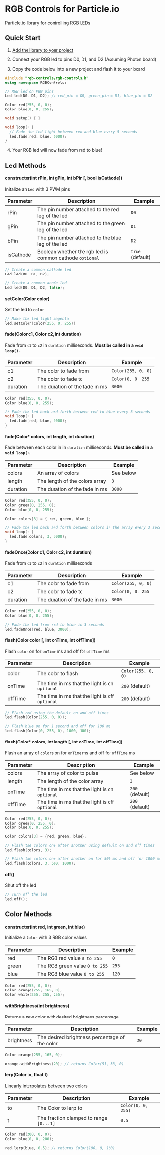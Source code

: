 # RGB Controls for Particle.io
Particle.io library for controlling RGB LEDs


## Quick Start

1. [Add the library to your project](https://docs.particle.io/photon/build/#flash-apps-with-particle-build-using-libraries)

2. Connect your RGB led to pins D0, D1, and D2 (Assuming Photon board)
3. Copy the code below into a new project and flash it to your board
  ```c++
  #include "rgb-controls/rgb-controls.h"
  using namespace RGBControls;

  // RGB led on PWN pins
  Led led(D0, D1, D2); // red_pin = D0, green_pin = D1, blue_pin = D2

  Color red(255, 0, 0);
  Color blue(0, 0, 255);

  void setup() { }

  void loop() {
    // Fade the led light between red and blue every 5 seconds
    led.fade(red, blue, 5000);
  }
  ```

4. Your RGB led will now fade from red to blue!

## Led Methods

#### constructor(int rPin, int gPin, int bPin [, bool isCathode])
Initalize an `Led` with 3 PWM pins

Parameter | Description | Example
--- | --- | ---
rPin | The pin number attached to the red leg of the led | `D0`
gPin | The pin number attached to the green leg of the led | `D1`
bPin | The pin number attached to the blue leg of the led | `D2`
isCathode | Boolean whether the rgb led is common cathode `optional` | `true` (default)

```c++
// Create a common cathode led
Led led(D0, D1, D2);

// Create a common anode led
Led led(D0, D1, D2, false);
```

#### setColor(Color color)
Set the led to `color`

```c++
// Make the led light magenta
led.setColor(Color(255, 0, 255))
```

#### fade(Color c1, Color c2, int duration)

Fade from `c1` to `c2` in `duration` milliseconds. **Must be called in a `void loop()`.**

Parameter | Description | Example
--- | --- | ---
c1 | The color to fade from | `Color(255, 0, 0)`
c2 | The color to fade to | `Color(0, 0, 255`
duration | The duration of the fade in ms | `3000`

```c++
Color red(255, 0, 0);
Color blue(0, 0, 255);

// Fade the led back and forth between red to blue every 3 seconds
void loop() {
  led.fade(red, blue, 3000);
}
```


#### fade(Color* colors, int length, int duration)

Fade between each color in  in `duration` milliseconds. **Must be called in a `void loop()`.**

Parameter | Description | Example
--- | --- | ---
colors | An array of colors | See below
length | The length of the colors array | `3`
duration | The duration of the fade in ms | `3000`

```c++
Color red(255, 0, 0);
Color green(0, 255, 0);
Color blue(0, 0, 255);

Color colors[3] = { red, green, blue };

// Fade the led back and forth between colors in the array every 3 seconds
void loop() {
  led.fade(colors, 3, 3000);
}
```

#### fadeOnce(Color c1, Color c2, int duration)

Fade from `c1` to `c2` in `duration` milliseconds

Parameter | Description | Example
--- | --- | ---
c1 | The color to fade from | `Color(255, 0, 0)`
c2 | The color to fade to | `Color(0, 0, 255`
duration | The duration of the fade in ms | `3000`

```c++
Color red(255, 0, 0);
Color blue(0, 0, 255);

// Fade the led from red to blue in 3 seconds
led.fadeOnce(red, blue, 3000);
```

#### flash(Color color [, int onTime, int offTime])

Flash `color` on for `onTime` ms and off for `offTime` ms

Parameter | Description | Example
--- | --- | ---
color | The color to flash | `Color(255, 0, 0)`
onTime | The time in ms that the light is on `optional` | `200` (default)
offTime | The time in ms that the light is off `optional`| `200` (default)

```c++
// Flash red using the default on and off times
led.flash(Color(255, 0, 0));

// Flash blue on for 1 second and off for 100 ms
led.flash(Color(0, 255, 0), 1000, 100);
```

#### flash(Color* colors, int length [, int onTime, int offTime])

Flash an array of `colors` on for `onTime` ms and off for `offTime` ms

Parameter | Description | Example
--- | --- | ---
colors | The array of color to pulse | See below
length | The length of the color array | `3`
onTime | The time in ms that the light is on `optional` | `200` (default)
offTime | The time in ms that the light is off `optional`| `200` (default)

```c++
Color red(255, 0, 0);
Color green(0, 255, 0);
Color blue(0, 0, 255);

Color colors[3] = {red, green, blue};

// Flash the colors one after another using default on and off times
led.flash(colors, 3);

// Flash the colors one after another on for 500 ms and off for 1000 ms
led.flash(colors, 3, 500, 1000);
```


#### off()

Shut off the led

```c++
// Turn off the led
led.off();
```

## Color Methods

#### constructor(int red, int green, int blue)

Initialize a `Color` with 3 RGB color values

Parameter | Description | Example
--- | --- | ---
red | The RGB red value `0 to 255` | `0`
green | The RGB green value `0 to 255` | `255`
blue | The RGB blue value `0 to 255` | `120`

```c++
Color red(255, 0, 0);
Color orange(255, 165, 0);
Color white(255, 255, 255);
```

#### withBrightness(int brightness)
Returns a new color with desired brightness percentage

Parameter | Description | Example
--- | --- | ---
brightness | The desired brightness percentage of the color | `20`

```c++
Color orange(255, 165, 0);

orange.withBrightness(20); // returns Color(51, 33, 0)
```


#### lerp(Color to, float t)

Linearly interpolates between two colors

Parameter | Description | Example
--- | --- | ---
to | The Color to lerp to | `Color(0, 0, 255)`
t | The fraction clamped to range `[0...1]` | `0.5`

```c++
Color red(200, 0, 0);
Color blue(0, 0, 200);

red.lerp(blue, 0.5); // returns Color(100, 0, 100)
```
